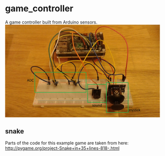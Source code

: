 # game_controller
A game controller built from Arduino sensors.
![](game_controller.jpg)

## snake
Parts of the code for this example game are taken from here: http://pygame.org/project-Snake+in+35+lines-818-.html
